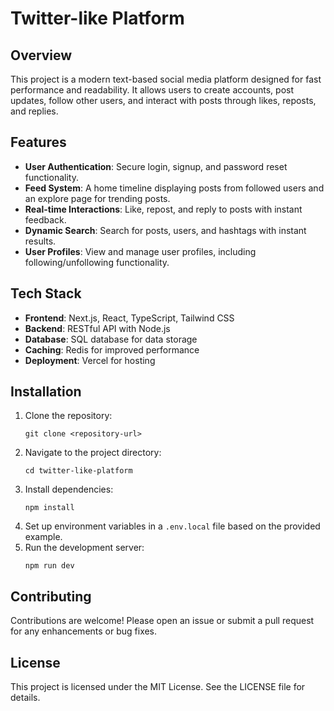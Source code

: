 # Twitter-like Platform

## Overview
This project is a modern text-based social media platform designed for fast performance and readability. It allows users to create accounts, post updates, follow other users, and interact with posts through likes, reposts, and replies.

## Features
- **User Authentication**: Secure login, signup, and password reset functionality.
- **Feed System**: A home timeline displaying posts from followed users and an explore page for trending posts.
- **Real-time Interactions**: Like, repost, and reply to posts with instant feedback.
- **Dynamic Search**: Search for posts, users, and hashtags with instant results.
- **User Profiles**: View and manage user profiles, including following/unfollowing functionality.

## Tech Stack
- **Frontend**: Next.js, React, TypeScript, Tailwind CSS
- **Backend**: RESTful API with Node.js
- **Database**: SQL database for data storage
- **Caching**: Redis for improved performance
- **Deployment**: Vercel for hosting

## Installation
1. Clone the repository:
   ```
   git clone <repository-url>
   ```
2. Navigate to the project directory:
   ```
   cd twitter-like-platform
   ```
3. Install dependencies:
   ```
   npm install
   ```
4. Set up environment variables in a `.env.local` file based on the provided example.
5. Run the development server:
   ```
   npm run dev
   ```

## Contributing
Contributions are welcome! Please open an issue or submit a pull request for any enhancements or bug fixes.

## License
This project is licensed under the MIT License. See the LICENSE file for details.